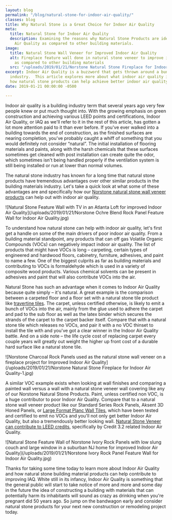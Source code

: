 ```yaml
---
layout: blog
permalink: "/blog/natural-stone-for-indoor-air-quality/"
classes: blog
title: Why Natural Stone is a Great Choice for Indoor Air Quality
meta:
  title: Natural Stone for Indoor Air Quality
  description: Examining the reasons why Natural Stone Products are ideal for Indoor
    Air Quality as compared to other building materials.
image:
  title: Natural Stone Wall Veneer for Improved Indoor Air Quality
  alt: Fireplace feature wall done in natural stone veneer to improve indoor air quality
    as compared to other building materials
  src: "/uploads/2019/01/21/Norstone Natural Stone Fireplace for Indoor Air Quality.jpg"
excerpt: Indoor Air Quality is a buzzword that gets thrown around a bunch in the building
  industry.  This article explores more about what indoor air quality is and specifically
  how natural stone products can help achieve better indoor air quality.
date: 2019-01-21 00:00:00 -0500

---
```

Indoor air quality is a building industry term that several years ago very few people knew or put much thought into.  With the growing emphasis on green construction and achieving various LEED points and certifications, Indoor Air Quality, or IAQ as we'll refer to it in the rest of this article, has gotten a lot more attention paid to it than ever before.  If you've ever walked into a building towards the end of construction, as the finished surfaces are nearing completion, you've probably caught a whiff of something that you would definitely not consider “natural”.  The initial installation of flooring materials and paints, along with the harsh chemicals that these surfaces sometimes get cleaned with post installation can create quite the odor, which sometimes isn't being handled properly if the ventilation system is still being installed or run at lower than normal volumes.

The natural stone industry has known for a long time that natural stone products have tremendous advantages over other similar products in the building materials industry.  Let's take a quick look at what some of these advantages are and specifically how our [Norstone natural stone wall veneer products](https://www.norstoneusa.com/) can help out with indoor air quality.

![Natural Stone Feature Wall with TV in an Atlanta Loft for improved Indoor Air Quality](/uploads/2019/01/21/Norstone Ochre Blend Rock Panel Feature Wall for Indoor Air Quality.jpg)

To understand how natural stone can help with indoor air quality, let's first get a handle on some of the main drivers of poor indoor air quality.  From a building material standpoint, any products that can off gas Volatile Organic Compounds (VOCs) can negatively impact indoor air quality.  The list of products that might have VOCs is long – carpeting, certain types of engineered and hardwood floors, cabinetry, furniture, adhesives, and paint to name a few.  One of the biggest culprits as far as building materials and contributing to VOCs is formaldehyde which is used in a variety of composite wood products.  Various chemical solvents can be present in adhesives and paint that will also contribute VOCs into the air.

Natural Stone has such an advantage when it comes to Indoor Air Quality because quite simply – it's natural.  A great example is the comparison between a carpeted floor and a floor set with a natural stone tile product like [travertine tiles](https://www.norstoneusa.com/blog/travertine-tiles-norstone-designer-series/).  The carpet, unless certified otherwise, is likely to emit a bunch of VOCs into the air, mainly from the glue used to adhere the carpet and pad to the sub floor as well as the latex binder which secures the strands of the carpet to the carpet backer itself.  Compare that with a natural stone tile which releases no VOCs, and pair it with a no VOC thinset to install the tile with and you've got a clear winner in the Indoor Air Quality battle.  And on a side note – the life cycle cost of replacing carpet every couple years will greatly out weight the higher up front cost of a durable hard surface like a natural stone tile.

![Norstone Charcoal Rock Panels used as the natural stone wall veneer on a fireplace project for Improved Indoor Air Quality](/uploads/2019/01/21/Norstone Natural Stone Fireplace for Indoor Air Quality-1.jpg)

A similar VOC example exists when looking at wall finishes and comparing a painted wall versus a wall with a natural stone veneer wall covering like any of our Norstone Natural Stone Products.  Paint, unless certified non VOC, is a huge contributor to poor Indoor Air Quality.  Compare that to a natural stone wall veneer product like our Standard Series Rock Panels, Aksent 3D Honed Panels, or [Large Format Planc Wall Tiles](https://www.norstoneusa.com/products/large-format-stone-veneer/), which have been tested and certified to emit no VOCs and you'll not only get better Indoor Air Quality, but also a tremendously better looking wall.  [Natural Stone Veneer can contribute to LEED credits](https://www.norstoneusa.com/blog/stacked-stone-veneer-leed-credits/), specifically by Credit 3.2 related Indoor Air Quality.

![Natural Stone Feature Wall of Norstone Ivory Rock Panels with low slung couch and large window in a suburban NJ home for improved Indoor Air Quality](/uploads/2019/01/21/Norstone Ivory Rock Panel Feature Wall for Indoor Air Quality.jpg)

Thanks for taking some time today to learn more about Indoor Air Quality and how natural stone building material products can help contribute to improving IAQ.  White still in its infancy, Indoor Air Quality is something that the general public will start to take notice of more and more and some day in the future the idea of constructing a building with materials that can potentially harm its inhabitants will sound as crazy as drinking when you're pregnant did 50 years ago.  So jump on the bandwagon early and consider natural stone products for your next new construction or remodeling project today. 